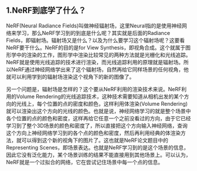 ## 1.NeRF到底学了什么？
NeRF(Neural Radiance Fields)叫做神经辐射场，这里Neural指的是使用神经网络来学习，那么NeRF学习到的到底是什么呢？其实就是后面的Radiance Fields，即辐射场。辐射场又是什么？以及为什么要学习这个辐射场呢？这要看NeRF要干什么。NeRF的目的是for View Synthesis，即视角合成。这个就属于图形学中的渲染的工作，图形学中渲染比较常见的两种方法就是光栅化和光线追踪。NeRF就是使用光线追踪的技术进行渲染，而光线追踪利用的原理就是辐射场。所以NeRF通过神经网络学出来了这个辐射场，自然再给它同样场景的任何视角，他就可以利用学到的辐射场渲染这个视角下的新的图像了。

另一个问题是，辐射场是怎样的？这个要从NeRF利用的渲染技术来说。NeRF利用的Volume Rendering的光线追踪技术，这种技术需要知道从相机出发的某个方向的光线上，每个位置的点的密度和颜色，这样利用体渲染(Volume Rendering)就可以渲染出这个方向的光线的颜色。也就是说，神经网络学习的就是整个场景中各个位置的点的颜色和密度，这样再给它任意一个之前没看过的方向，由于它已经学习到了整个3D场景的颜色和密度了，所以直接把这个方向输入神经网络，查询这个方向上神经网络学习到的各个点的颜色和密度，然后再利用经典的体渲染方法，就可以得到这个新的视角下的图片了。这也就是NeRF论文题目中的Representing Scenes，即场景表达。也就是NeRF学习到的是这个场景的信息，因此它没有泛化能力，某个场景训练的结果不能直接用到其他场景上。可以认为，NeRF就是一个过拟合的网络，它在尝试记住场景中每一个点的信息。